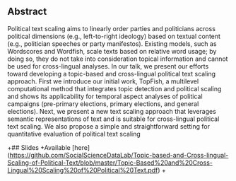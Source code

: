 ## Abstract
Political text scaling aims to linearly order parties and politicians across political dimensions (e.g., left-to-right ideology) based on textual content (e.g., politician speeches or party manifestos). Existing models, such as Wordscores and Wordfish, scale texts based on relative word usage; by doing so, they do not take into consideration topical information and cannot be used for cross-lingual analyses. In our talk, we present our efforts toward developing a topic-based and cross-lingual political text scaling approach.
First we introduce our initial work, TopFish, a multi­level computational method that integrates topic detection and political scaling and shows its applicability for temporal aspect analyses of political campaigns (pre-primary elections, primary elections, and general elections). Next, we present a new text scaling approach that leverages semantic representations of text and is suitable for cross-lingual political text scaling.  We also propose a simple and straightforward setting for quantitative evaluation of political text scaling

+## Slides
+Available [here] (https://github.com/SocialScienceDataLab/Topic-based-and-Cross-lingual-Scaling-of-Political-Text/blob/master/Topic-Based%20and%20Cross-Lingual%20Scaling%20of%20Political%20Text.pdf)
+
